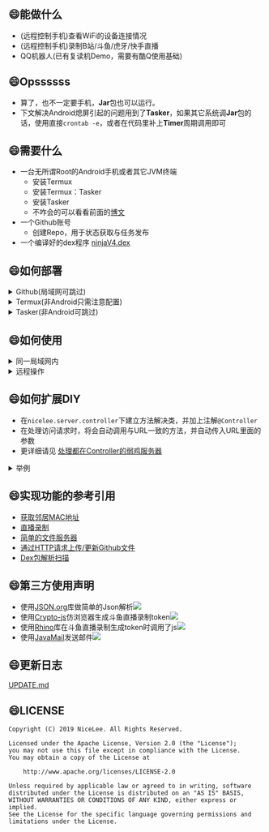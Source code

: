 ﻿
## :smile:能做什么  
+ (远程控制手机)查看WiFi的设备连接情况  
+ (远程控制手机)录制B站/斗鱼/虎牙/快手直播  
+ QQ机器人(已有复读机Demo，需要有酷Q使用基础)

## :smile:Opssssss
+ 算了，也不一定要手机，**Jar**包也可以运行。
+ 下文解决Android熄屏引起的问题用到了**Tasker**，如果其它系统调**Jar**包的话，使用直接`crontab -e`，或者在代码里补上**Timer**周期调用即可
    
## :smile:需要什么  
+ 一台无所谓Root的Android手机或者其它JVM终端   
    + 安装Termux
    + 安装Termux：Tasker
    + 安装Tasker
    + 不咋会的可以看看前面的[博文](https://nICEnnnnnnnLee.github.io/blog/2019/09/07/android-linux-3/)  
+ 一个Github账号  
    + 创建Repo，用于状态获取与任务发布  
+ 一个编译好的dex程序 [ninjaV4.dex](https://github.com/nICEnnnnnnnLee/NinjaV4/releases)


## :smile:如何部署  
<details>
<summary>Github(局域网可跳过)</summary>


+ 新建一个用于鉴权的token  [配置Token](https://github.com/settings/tokens)  
+ 新建一个Repo(可以是私有),例如`AbcTest`
+ 为了方便识别在线设备，添加对MAC地址的备注，如`online-devices/remarks.txt`  
```
2b:2b:2b:2b:2b:2b 我的PC
2b:2b:2b:2b:2b:2c 我的手机
```
</details>


<details>
<summary>Termux(非Android只需注意配置)</summary>


+ 安装  
更详细的请访问[博客](https://nICEnnnnnnnLee.github.io/blog/2019/09/17/android-linux-8/)
```
wget -O install.sh https://gitee.com/NiceLeee/NinjaV4/raw/master/auto-install/install.sh
bash install.sh
```

+ 配置
```
cd ~/workspace/ninjaV4/config
vi app.config
```
以下列出必不可少的关键配置，其它可参考`app.config.sample`  
若仅局域网使用，关于Github的配置乱填即可，但不可不填  
```
# dex包的路径(用于包扫描，非dalvikvm可以不必配置)
dexPath = ninjaV4.dex
# token 用于访问github
token = xxxxxxxx
# 在线设备上传的位置
#例如访问{nICEnnnnnnnLee}的{AbcTest}仓库的{online-devices/onlines.txt}可以看到我的WiFi设备状态
url_onlineDevices = https://api.github.com/repos/nICEnnnnnnnLee/AbcTest/contents/online-devices/onlines.txt
# 对MAC地址的备注，例如访问{nICEnnnnnnnLee}的{AbcTest}仓库的{online-devices/remarks.txt}
url_markOfMacs = https://raw.githubusercontent.com/nICEnnnnnnnLee/AbcTest/master/online-devices/remarks.txt
# 用于云端下发命令
url_taskToDo = https://raw.githubusercontent.com/nICEnnnnnnnLee/AbcTest/master/task/todo.txt
# 用于命令执行情况上报
url_taskReport = https://api.github.com/repos/nICEnnnnnnnLee/AbcTest/contents/task/report.txt
# 163邮件提醒配置
mail_senderAddress = sender@163.com
mail_recipientAddress = reciever@163.com
mail_senderAccount = senderAccount(一般与邮箱同名)
mail_senderPassword = 密码
# 用于QQ机器人发送消息
# http插件： https://github.com/richardchien/coolq-http-api
## 插件所在的服务器ip + 配置端口(用于信息发送用途)
coolQ_httpApi_Addr = http://192.168.0.103:5701
```

+ 运行  
```
bash ~/run_ninjaV4.sh
```
</details>
 
<details>
<summary>Tasker(非Android可跳过)</summary>


+ 周期性触发WiFi状态上传
    + Tasker添加任务
    + 弹出对话框，选择插件
    + 弹出对话框，选择termux:task
    + 弹出对话框，选择脚本wifi_status_upload.sh
    + 建议每30分钟触发一次
    
+ 周期性触发云端命令获取并执行
    + Tasker添加任务
    + 弹出对话框，选择插件
    + 弹出对话框，选择termux:task
    + 弹出对话框，选择脚本get_command_and_run.sh
    + 建议每5分钟触发一次
</details>

    
## :smile:如何使用  
<details>
<summary>同一局域网内</summary>


假设手机IP为:**192.168.0.101**  
浏览器访问`http://192.168.0.101:8888/`,可以得到如下结果：  
![](https://nICEnnnnnnnLee.github.io/sources/archive/2019/09/index-page.png)   


根据提示操作即可。  
例如直播录制测试状态查询：    
![](https://nICEnnnnnnnLee.github.io/sources/archive/2019/09/live-recorder.png)  
</details>

<details>
<summary>远程操作</summary>


+ 查看家内的WiFi连接状态  
在Github对应的Repo路径查看即可  
![](https://nICEnnnnnnnLee.github.io/sources/archive/2019/09/onliner.png)  

+ 让家内的Android设备执行某些特定操作  
    + 因为是每5分钟取一次，有一定延迟。  
    + 编辑配置指定好的位置的文件，如`task/todo.txt`

+ 任务格式说明  
    + 任务编号： 需要严格递增，编号超过99999以后从0开始
    + 计划时间： 假设`18:15`,`18:20`各取一次任务，企划在`18:18`,`18:19`的任务都将在`18:20`左右执行，且执行顺序没法确定
    + 命令内容： 与局域网内各命令的网址URL一致，例如：  
        + 录制b站某主播： /live/start?liver=bili&id=6&qn=10000  
        + 录制斗鱼某主播： /live/start?liver=douyu&id=233223&qn=0  
        + 停止所有录制： /live/stopAll
        + 更新WiFi设备连接状态： /onliner/status/upload
```
任务编号 计划时间 命令内容
1 2019-09-16 14:14 /test
2 2019-09-16 14:14 /cloud/history/delete
3 2019-09-17 18:18 /onliner/status/upload
4 2019-09-17 18:19 /onliner/status/upload
5 2019-09-17 18:45 /onliner/status/upload
6 2019-09-17 20:46 /onliner/status/upload
```
</details> 

## :smile:如何扩展DIY  
+ 在`nicelee.server.controller`下建立方法解决类，并加上注解`@Controller`  
+ 在处理访问请求时，将会自动调用与URL一致的方法，并自动传入URL里面的参数  
+ 更详细请见 [处理都在Controller的弱鸡服务器](https://nICEnnnnnnnLee.github.io/blog/2019/09/09/android-linux-6/)  

<details>
<summary>举例</summary>


```java
package nicelee.server.controller;

import java.io.BufferedWriter;
import java.io.IOException;

import nicelee.common.annotation.Controller;
import nicelee.common.annotation.Value;

@Controller(path = "/test", note = "测试类")
public class ControllerTester {

	@Controller(path = "/helloWorld", note = "Hello World处理方法1")
	public String test1(BufferedWriter out, @Value(key = "param1") String param1) throws IOException {		
		out.write("调用的方法为：helloWorld<br/>\r\n");
		out.write("传入的参数param1 :" + param1);
		return null;
	}
    
	@Controller(path = "/helloWorld2", note = "Hello World处理方法2")
	public String test2(@Value(key = "param1") String param1) throws IOException {
		StringBuffer sb = new StringBuffer();
		sb.append("调用的方法为：helloWorld<br/>\r\n");
		sb.append("传入的参数param1 :");
		sb.append(param1);
		return  sb.toString();
	}
}
```
</details>


## :smile:实现功能的参考引用  
+ [获取邻居MAC地址](https://github.com/nICEnnnnnnnLee/NeighborFinder)  
+ [直播录制](https://github.com/nICEnnnnnnnLee/BilibiliLiveRecorder)  
+ [简单的文件服务器](https://github.com/nICEnnnnnnnLee/FileHttpServer)  
+ [通过HTTP请求上传/更新Github文件](https://github.com/nICEnnnnnnnLee/FileUploader4Github)  
+ [Dex包解析扫描](https://gitee.com/mazaiting/app_protection/tree/master/ParseDEX)  

## :smile:第三方使用声明   
+ 使用[JSON.org](https://github.com/stleary/JSON-java)库做简单的Json解析[![](https://img.shields.io/badge/license-MIT-green.svg)](https://github.com/stleary/JSON-java/blob/master/LICENSE) 
+ 使用[Crypto-js](https://github.com/brix/crypto-js)仿浏览器生成斗鱼直播录制token[![](https://img.shields.io/badge/license-MIT-green.svg)](https://github.com/brix/crypto-js/blob/develop/LICENSE) 
+ 使用[Rhino](https://github.com/brix/crypto-js)库在斗鱼直播录制生成token时调用了js[![](https://img.shields.io/badge/license-MPL%202.0-green.svg)](https://github.com/mozilla/rhino/blob/master/LICENSE.txt) 
+ 使用[JavaMail](https://github.com/javaee/javamail)发送邮件[![](https://img.shields.io/badge/license-CDDL-green.svg)](https://javaee.github.io/javamail/LICENSE) 


## :smile:更新日志
[UPDATE.md](https://github.com/nICEnnnnnnnLee/NinjaV4/blob/master/UPDATE.md)

## :smile:LICENSE
```
Copyright (C) 2019 NiceLee. All Rights Reserved.

Licensed under the Apache License, Version 2.0 (the "License");
you may not use this file except in compliance with the License.
You may obtain a copy of the License at

    http://www.apache.org/licenses/LICENSE-2.0

Unless required by applicable law or agreed to in writing, software
distributed under the License is distributed on an "AS IS" BASIS,
WITHOUT WARRANTIES OR CONDITIONS OF ANY KIND, either express or implied.
See the License for the specific language governing permissions and
limitations under the License.
```
